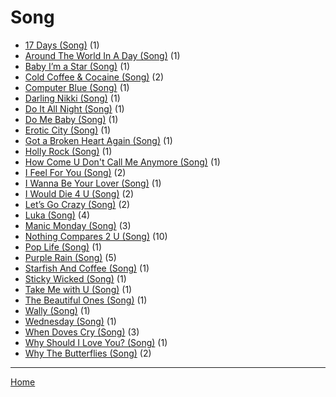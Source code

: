 # Song

  * [17 Days (Song)](./song/17-days/) (1)
  * [Around The World In A Day (Song)](./song/around-the-world-in-a-day/) (1)
  * [Baby I’m a Star (Song)](./song/baby-i-m-a-star/) (1)
  * [Cold Coffee & Cocaine (Song)](./song/cold-coffee-cocaine/) (2)
  * [Computer Blue (Song)](./song/computer-blue/) (1)
  * [Darling Nikki (Song)](./song/darling-nikki/) (1)
  * [Do It All Night (Song)](./song/do-it-all-night/) (1)
  * [Do Me Baby (Song)](./song/do-me-baby/) (1)
  * [Erotic City (Song)](./song/erotic-city/) (1)
  * [Got a Broken Heart Again (Song)](./song/got-a-broken-heart-again/) (1)
  * [Holly Rock (Song)](./song/holly-rock/) (1)
  * [How Come U Don't Call Me Anymore (Song)](./song/how-come-u-don-t-call-me-anymore/) (1)
  * [I Feel For You (Song)](./song/i-feel-for-you/) (2)
  * [I Wanna Be Your Lover (Song)](./song/i-wanna-be-your-lover/) (1)
  * [I Would Die 4 U (Song)](./song/i-would-die-4-u/) (2)
  * [Let’s Go Crazy (Song)](./song/let-s-go-crazy/) (2)
  * [Luka (Song)](./song/luka/) (4)
  * [Manic Monday (Song)](./song/manic-monday/) (3)
  * [Nothing Compares 2 U (Song)](./song/nothing-compares-2-u/) (10)
  * [Pop Life (Song)](./song/pop-life/) (1)
  * [Purple Rain (Song)](./song/purple-rain/) (5)
  * [Starfish And Coffee (Song)](./song/starfish-and-coffee/) (1)
  * [Sticky Wicked (Song)](./song/sticky-wicked/) (1)
  * [Take Me with U (Song)](./song/take-me-with-u/) (1)
  * [The Beautiful Ones (Song)](./song/the-beautiful-ones/) (1)
  * [Wally (Song)](./song/wally/) (1)
  * [Wednesday (Song)](./song/wednesday/) (1)
  * [When Doves Cry (Song)](./song/when-doves-cry/) (3)
  * [Why Should I Love You? (Song)](./song/why-should-i-love-you/) (1)
  * [Why The Butterflies (Song)](./song/why-the-butterflies/) (2)

----

[Home](../)
